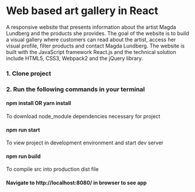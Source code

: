 # Web based art gallery in React
A responsive website that presents information about the artist Magda Lundberg and the products she provides. The goal of the website is to build a visual gallery where customers can read about the artist, access her visual profile, filter products and contact Magda Lundberg. The website is built with the JavaScript framework React.js and the technical solution include HTML5, CSS3, Webpack2 and the jQuery library.

### 1. Clone project
### 2. Run the following commands in your terminal

#### npm install OR yarn install
To download node_module dependencies necessary for project

#### npm run start
To view project in development environment and start dev server

#### npm run build
To compile src into production dist file



#### Navigate to http://localhost:8080/ in browser to see app
